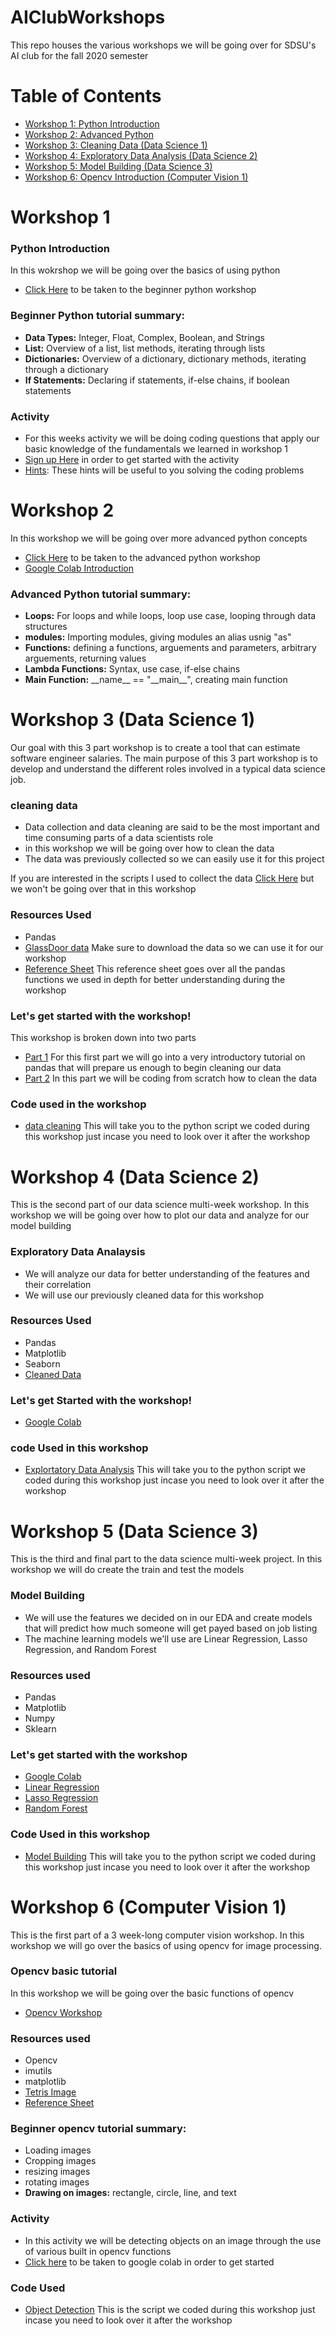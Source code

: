 # AIClubWorkshops
This repo houses the various workshops we will be going over for SDSU's AI club for the fall 2020 semester

# Table of Contents
- [Workshop 1: Python Introduction](https://github.com/HectorENevarez/AIClubWorkshops/blob/gh-pages/Workshop1/test.html)
- [Workshop 2: Advanced Python](https://github.com/HectorENevarez/AIClubWorkshops#workshop-2)
- [Workshop 3: Cleaning Data (Data Science 1)](https://github.com/HectorENevarez/AIClubWorkshops#workshop-3-data-science-1)
- [Workshop 4: Exploratory Data Analysis (Data Science 2)](https://github.com/HectorENevarez/AIClubWorkshops#workshop-4-data-science-2)
- [Workshop 5: Model Building (Data Science 3)](https://github.com/HectorENevarez/AIClubWorkshops#workshop-5-data-science-3)
- [Workshop 6: Opencv Introduction (Computer Vision 1)](https://github.com/HectorENevarez/AIClubWorkshops#workshop-6-computer-vision-1)

# Workshop 1
### Python Introduction
In this wokrshop we will be going over the basics of using python
- [Click Here](https://github.com/HectorENevarez/AIClubWorkshops/blob/master/workshop1-Python_One/python_tutorial.ipynb) to be taken to the beginner python workshop<br>
### Beginner Python tutorial summary:
- **Data Types:** Integer, Float, Complex, Boolean, and Strings
- **List:** Overview of a list, list methods, iterating through lists
- **Dictionaries:** Overview of a dictionary, dictionary methods, iterating through a dictionary
- **If Statements:** Declaring if statements, if-else chains, if boolean statements
### Activity
- For this weeks activity we will be doing coding questions that apply our basic knowledge of the fundamentals we learned in workshop 1
- [Sign up Here](https://www.hackerrank.com/sdsu-ai-club-a1) in order to get started with the activity
- [Hints](https://github.com/HectorENevarez/AIClubWorkshops/blob/master/workshop1-Python_One/hints.ipynb): These hints will be useful to you solving the coding problems
# Workshop 2
In this workshop we will be going over more advanced python concepts
- [Click Here](https://github.com/HectorENevarez/AIClubWorkshops/blob/master/workshop2-Python_Two/Advanced_python.ipynb) to be taken to the advanced python workshop<br>
- [Google Colab Introduction](https://colab.research.google.com/notebooks/intro.ipynb)
### Advanced Python tutorial summary:
- **Loops:** For loops and while loops, loop use case, looping through data structures
- **modules:** Importing modules, giving modules an alias usnig "as"
- **Functions:** defining a functions, arguements and parameters, arbitrary arguements, returning values
- **Lambda Functions:** Syntax, use case, if-else chains
- **Main Function:** \_\_name__ == "\_\_main__", creating main function

# Workshop 3 (Data Science 1)
Our goal with this 3 part workshop is to create a tool that can estimate software engineer salaries. The main purpose of this 3 part workshop is to develop and understand the different roles involved in a typical data science job.
### cleaning data
- Data collection and data cleaning are said to be the most important and time consuming parts of a data scientists role
- in this workshop we will be going over how to clean the data
- The data was previously collected so we can easily use it for this project

If you are interested in the scripts I used to collect the data [Click Here](https://github.com/HectorENevarez/AIClubWorkshops/tree/master/workshop3-cleaningData/data-collection) but we won't be going over that in this workshop
### Resources Used
- Pandas
- [GlassDoor data](https://github.com/HectorENevarez/AIClubWorkshops/blob/master/workshop3-cleaningData/data-collection/glassdoor_job.csv) Make sure to download the data so we can use it for our workshop
- [Reference Sheet](https://github.com/HectorENevarez/AIClubWorkshops/blob/master/workshop3-cleaningData/reference.ipynb) This reference sheet goes over all the pandas functions we used in depth for better understanding during the workshop

### Let's get started with the workshop!
This workshop is broken down into two parts
- [Part 1](https://github.com/HectorENevarez/AIClubWorkshops/blob/master/workshop3-cleaningData/Pandas-Tutorial.ipynb) For this first part we will go into a very introductory tutorial on pandas that will prepare us enough to begin cleaning our data
- [Part 2](https://colab.research.google.com/notebooks/intro.ipynb) In this part we will be coding from scratch how to clean the data

### Code used in the workshop
- [data cleaning](https://github.com/HectorENevarez/AIClubWorkshops/blob/master/workshop3-cleaningData/data-cleaning.py) This will take you to the python script we coded during this workshop just incase you need to look over it after the workshop

# Workshop 4 (Data Science 2)
This is the second part of our data science multi-week workshop. In this workshop we will be going over how to plot our data and analyze for our model building
### Exploratory Data Analaysis
- We will analyze our data for better understanding of the features and their correlation
- We will use our previously cleaned data for this workshop

### Resources Used
- Pandas
- Matplotlib
- Seaborn
- [Cleaned Data](https://github.com/HectorENevarez/AIClubWorkshops/blob/master/workshop3-cleaningData/Salary_Data_Cleaned.csv)

### Let's get Started with the workshop!
- [Google Colab](https://colab.research.google.com/notebooks/intro.ipynb)

### code Used in this workshop
- [Explortatory Data Analysis](https://github.com/HectorENevarez/AIClubWorkshops/blob/master/Workshop4-EDA/Exploratory_Data_Analysis.ipynb) This will take you to the python script we coded during this workshop just incase you need to look over it after the workshop

# Workshop 5 (Data Science 3)
This is the third and final part to the data science multi-week project. In this workshop we will do create the train and test the models
### Model Building
- We will use the features we decided on in our EDA and create models that will predict how much someone will get payed based on job listing
- The machine learning models we'll use are Linear Regression, Lasso Regression, and Random Forest
 
### Resources used
 - Pandas
 - Matplotlib
 - Numpy
 - Sklearn
 
### Let's get started with the workshop
 - [Google Colab](https://colab.research.google.com/notebooks/intro.ipynb)
 - [Linear Regression](https://docs.google.com/presentation/d/1OE7mU9YThVaxI2YEwmZIL_7L9zrPfVJuMC2NchNdzqw/edit?usp=sharing)
 - [Lasso Regression](google.com)
 - [Random Forest](https://docs.google.com/presentation/d/1k7ZIhzCLB-C0TVyiBadRUIlthqWuctoAV3BWcTUBtbQ/edit?usp=sharing)
### Code Used in this workshop
 - [Model Building](https://github.com/HectorENevarez/AIClubWorkshops/blob/master/Workshop5-ModelBuilding/ModelBuilding.ipynb) This will take you to the python script we coded during this workshop just incase you need to look over it after the workshop

# Workshop 6 (Computer Vision 1)
This is the first part of a 3 week-long computer vision workshop. In this workshop we will go over the basics of using opencv for image processing.
### Opencv basic tutorial
In this workshop we will be going over the basic functions of opencv
- [Opencv Workshop](https://github.com/HectorENevarez/AIClubWorkshops/blob/master/Workshop6-Opencv/opencv_tut.ipynb)

### Resources used
- Opencv
- imutils
- matplotlib
- [Tetris Image](https://github.com/HectorENevarez/AIClubWorkshops/blob/master/Workshop6-Opencv/tetris_blocks.png)
- [Reference Sheet](https://github.com/HectorENevarez/AIClubWorkshops/blob/master/Workshop6-Opencv/Reference.ipynb)

### Beginner opencv tutorial summary:
- Loading images
- Cropping images
- resizing images
- rotating images
- **Drawing on images:** rectangle, circle, line, and text

### Activity
- In this activity we will be detecting objects on an image through the use of various built in opencv functions
- [Click here](https://colab.research.google.com) to be taken to google colab in order to get started

### Code Used
- [Object Detection](https://github.com/HectorENevarez/AIClubWorkshops/blob/master/Workshop6-Opencv/object_detect.ipynb) This is the script we coded during this workshop just incase you need to look over it after the workshop 
